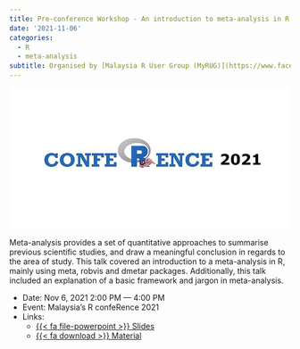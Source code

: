 ```yaml
---
title: Pre-conference Workshop - An introduction to meta-analysis in R
date: '2021-11-06'
categories:
  - R
  - meta-analysis
subtitle: Organised by [Malaysia R User Group (MyRUG)](https://www.facebook.com/rusergroupmalaysia/)
---
```


![](featured.jpg)

Meta-analysis provides a set of quantitative approaches to summarise previous scientific studies, and draw a meaningful conclusion in regards to the area of study. This talk covered an introduction to a meta-analysis in R, mainly using meta, robvis and dmetar packages. Additionally, this talk included an explanation of a basic framework and jargon in meta-analysis.

-   Date: Nov 6, 2021 2:00 PM — 4:00 PM
-   Event: Malaysia’s R confeRence 2021
-   Links:
    -   [{{< fa file-powerpoint >}} Slides](https://github.com/tengku-hanis/Rconference2021/blob/main/Rconf2021-meta-analysis.pdf)
    -   [{{< fa download >}} Material](https://github.com/tengku-hanis/Rconference2021)
